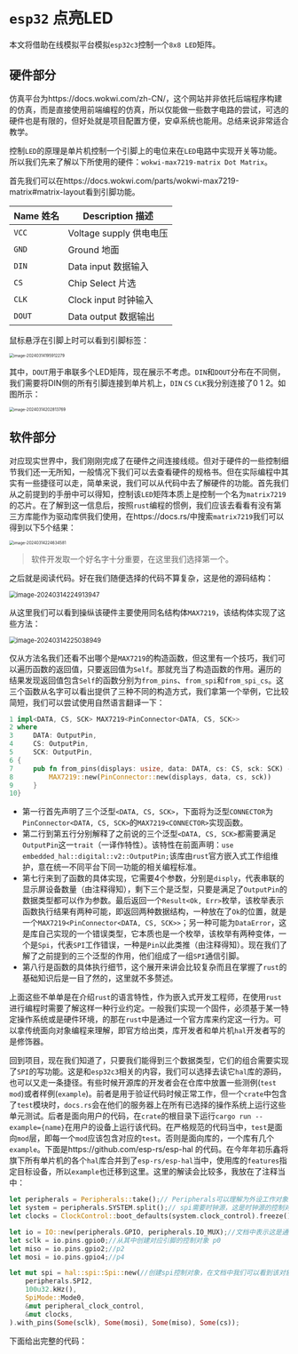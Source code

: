 # `esp32` 点亮LED

本文将借助在线模拟平台模拟`esp32c3`控制一个`8x8 LED`矩阵。

## 硬件部分

仿真平台为https://docs.wokwi.com/zh-CN/，这个网站并非依托后端程序构建的仿真，而是直接使用前端编程的仿真，所以仅能做一些数字电路的尝试，可选的硬件也是有限的，但好处就是项目配置方便，安卓系统也能用。总结来说非常适合教学。

控制`LED`的原理是单片机控制一个引脚上的电位来在`LED`电路中实现开关等功能。所以我们先来了解以下所使用的硬件：`wokwi-max7219-matrix Dot Matrix`。

首先我们可以在https://docs.wokwi.com/parts/wokwi-max7219-matrix#matrix-layout看到引脚功能。

| Name 姓名 | Description 描述        |
| --------- | ----------------------- |
| `VCC`     | Voltage supply 供电电压 |
| `GND`     | Ground 地面             |
| `DIN`     | Data input 数据输入     |
| `CS`      | Chip Select 片选        |
| `CLK`     | Clock input 时钟输入    |
| `DOUT`    | Data output 数据输出    |

鼠标悬浮在引脚上时可以看到引脚标签：

<img src="./week3.assets/image-20240314195912279.png" alt="image-20240314195912279" style="zoom: 50%;" />

其中，`DOUT`用于串联多个LED矩阵，现在展示不考虑。`DIN`和`DOUT`分布在不同侧，我们需要将DIN侧的所有引脚连接到单片机上，`DIN` `CS` `CLK`我分别连接了0 1 2。如图所示：

<img src="./week3.assets/image-20240314202813769.png" alt="image-20240314202813769" style="zoom:50%;" />

## 软件部分

对应现实世界中，我们刚刚完成了在硬件之间连接线缆。但对于硬件的一些控制细节我们还一无所知，一般情况下我们可以去查看硬件的规格书。但在实际编程中其实有一些捷径可以走，简单来说，我们可以从代码中去了解硬件的功能。首先我们从之前提到的手册中可以得知，控制该`LED`矩阵本质上是控制一个名为`matrix7219`的芯片。在了解到这一信息后，按照`rust`编程的惯例，我们应该去看看有没有第三方库能作为驱动库供我们使用，在https://docs.rs/中搜索`matrix7219`我们可以得到以下5个结果：

<img src="./week3.assets/image-20240314224634581.png" alt="image-20240314224634581" style="zoom:50%;" />

> 软件开发取一个好名字十分重要，在这里我们选择第一个。

之后就是阅读代码。好在我们随便选择的代码不算复杂，这是他的源码结构：

<img src="./week3.assets/image-20240314224913947.png" alt="image-20240314224913947" style="zoom: 80%;" />

从这里我们可以看到操纵该硬件主要使用同名结构体`MAX7219`，该结构体实现了这些方法：

<img src="./week3.assets/image-20240314225038949.png" alt="image-20240314225038949" style="zoom: 80%;" />

仅从方法名我们还看不出哪个是`MAX7219`的构造函数，但这里有一个技巧，我们可以遍历函数的返回值，只要返回值为`Self`。那就充当了构造函数的作用。遍历的结果发现返回值包含`Self`的函数分别为`from_pins`、`from_spi`和`from_spi_cs`。这三个函数从名字可以看出提供了三种不同的构造方式，我们拿第一个举例，它比较简短，我们可以尝试使用自然语言翻译一下：

```rust
1 impl<DATA, CS, SCK> MAX7219<PinConnector<DATA, CS, SCK>>
2 where
3     DATA: OutputPin,
4     CS: OutputPin,
5     SCK: OutputPin,
6 {
7     pub fn from_pins(displays: usize, data: DATA, cs: CS, sck: SCK) -> Result<Self, DataError> {
8         MAX7219::new(PinConnector::new(displays, data, cs, sck))
9     }
10}
```

* 第一行首先声明了三个泛型`<DATA, CS, SCK>`，下面将为泛型`CONNECTOR`为`PinConnector<DATA, CS, SCK>`的`MAX7219<CONNECTOR>`实现函数。
* 第二行到第五行分别解释了之前说的三个泛型`<DATA, CS, SCK>`都需要满足`OutputPin`这一`trait`（一译作特性）。该特性在前面声明：`use embedded_hal::digital::v2::OutputPin;`该库由`rust`官方嵌入式工作组维护，意在统一不同平台下同一功能的相关编程标准。
* 第七行来到了函数的具体实现，它需要4个参数，分别是`disply`，代表串联的显示屏设备数量（由注释得知），剩下三个是泛型，只要是满足了`OutputPin`的数据类型都可以作为参数。最后返回一个`Result<Ok, Err>`枚举，该枚举表示函数执行结果有两种可能，即返回两种数据结构，一种放在了`Ok`的位置，就是一个`MAX7219<PinConnector<DATA, CS, SCK>>`；另一种可能为`DataError`，这是库自己实现的一个错误类型，它本质也是一个枚举，该枚举有两种变体，一个是`Spi`，代表`SPI`工作错误，一种是`Pin`以此类推（由注释得知）。现在我们了解了之前提到的三个泛型的作用，他们组成了一组`SPI`通信引脚。
* 第八行是函数的具体执行细节，这个展开来讲会比较复杂而且在掌握了`rust`的基础知识后是一目了然的，这里就不多赘述。

上面这些不单单是在介绍`rust`的语言特性，作为嵌入式开发工程师，在使用`rust`进行编程时需要了解这样一种行业约定。一般我们实现一个固件，必须基于某一特定操作系统或是硬件环境，的那在`rust`中是通过一个官方库来约定这一行为。可以拿传统面向对象编程来理解，即官方给出类，库开发者和单片机`hal`开发者写的是修饰器。

回到项目，现在我们知道了，只要我们能得到三个数据类型，它们的组合需要实现了`SPI`的写功能。这是和`esp32c3`相关的内容，我们可以选择去读它`hal`库的源码，也可以又走一条捷径。有些时候开源库的开发者会在仓库中放置一些测例(`test mod`)或者样例(`example`)。前者是用于验证代码时候正常工作，但一个`crate`中包含了`test`模块时，`docs.rs`会在他们的服务器上在所有已选择的操作系统上运行这些单元测试。后者是面向用户的代码，在`crate`的根目录下运行`cargo run --example={name}`在用户的设备上运行该代码。在严格规范的代码当中，`test`是面向`mod`层，即每一个`mod`应该包含对应的`test`。否则是面向库的，一个库有几个`example`。下面是https://github.com/esp-rs/esp-hal 的代码。在今年年初乐鑫将旗下所有单片机的各个`hal`库合并到了`esp-rs/esp-hal`当中，使用库的`features`指定目标设备，所以`example`也迁移到这里。这里的解读会比较多，我放在了注释当中：

```rust
let peripherals = Peripherals::take();// Peripherals可以理解为外设工作对象，它实现了一个引用锁，rust支持在嵌入式设备上异步执行命令，所以保证寄存器读写操作的原子性十分重要。
let system = peripherals.SYSTEM.split();// spi需要时钟源，这是时钟源的控制对象，这里的split表示从Peripherals上分离SYSTEM的控制权
let clocks = ClockControl::boot_defaults(system.clock_control).freeze();//时钟复位

let io = IO::new(peripherals.GPIO, peripherals.IO_MUX);//文档中表示这是通用输入/输出驱动器
let sclk = io.pins.gpio0;//从其中创建对应引脚的控制对象 p0
let miso = io.pins.gpio2;//p2
let mosi = io.pins.gpio4;//p4

let mut spi = hal::spi::Spi::new(//创建spi控制对象，在文档中我们可以看到该对象实现了Write<u8>所以我们可以直接用它创建MAX7219控制对象。
    peripherals.SPI2,
    100u32.kHz(),
    SpiMode::Mode0,
    &mut peripheral_clock_control,
    &mut clocks,
).with_pins(Some(sclk), Some(mosi), Some(miso), Some(cs));
```

下面给出完整的代码：
